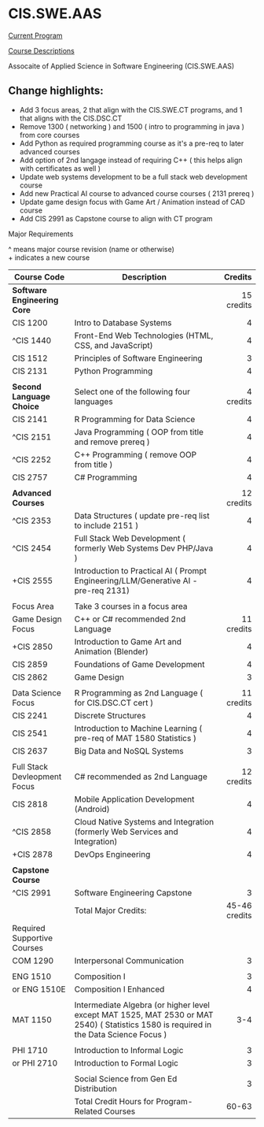 # CIS.SWE.AAS

[Current Program](https://catalog.oaklandcc.edu/programs/computer-information-systems/software-engineering-option-aas/)
  
[Course Descriptions](https://catalog.oaklandcc.edu/course-descriptions/cis/)

Assocaite of Applied Science in Software Engineering (CIS.SWE.AAS)

## Change highlights:
- Add 3 focus areas, 2 that align with the CIS.SWE.CT programs, and 1 that aligns with the CIS.DSC.CT
- Remove 1300 ( networking ) and 1500 ( intro to programming in java ) from core courses
- Add Python as required programming course as it's a pre-req to later advanced courses
- Add option of 2nd langage instead of requiring C++ ( this helps align with certificates as well )
- Update web systems development to be a full stack web development course
- Add new Practical AI course to advanced course courses ( 2131 prereq )
- Update game design focus with Game Art / Animation instead of CAD course
- Add CIS 2991 as Capstone course to align with CT program


Major Requirements

^ means major course revision (name or otherwise)  
\+ indicates a new course

| Course Code	| Description	| Credits |
|-------------|-------------|---------:|
|**Software Engineering Core**|| 15 credits |
| CIS 1200	|Intro to Database Systems |	4 |
| ^CIS 1440	| Front-End Web Technologies (HTML, CSS, and JavaScript)|	4 |
| CIS 1512	| Principles of Software Engineering |	3 |
| CIS 2131	| Python Programming	| 4 |
||
|**Second Language Choice**|Select one of the following four languages | 4 credits |
| CIS 2141 |	R Programming for Data Science |	4 |
| ^CIS 2151	| Java Programming ( OOP from title and remove prereq ) | 4 |
| ^CIS 2252	| C++ Programming ( remove OOP from title )| 4 |
| CIS 2757	| C# Programming	| 4 |
||
|**Advanced Courses**| | 12 credits |
| ^CIS 2353	| Data Structures ( update pre-req list to include 2151 ) |	4 |
| ^CIS 2454	| Full Stack Web Development ( formerly Web Systems Dev PHP/Java ) | 4|
| +CIS 2555	| Introduction to Practical AI ( Prompt Engineering/LLM/Generative AI - pre-req 2131) | 4 |
||
| Focus Area | Take 3 courses in a focus area |
| Game Design Focus | C++ or C# recommended 2nd Language | 11 credits |
| +CIS 2850	| Introduction to Game Art and Animation (Blender) | 4 |
| CIS 2859 | Foundations of Game Development	| 4 | 
| CIS 2862 | Game Design	| 3 |
||
| Data Science Focus | R Programming as 2nd Language ( for CIS.DSC.CT cert ) | 11 credits |
| CIS 2241 |	Discrete Structures | 4 |
| CIS 2541 | Introduction to Machine Learning ( pre-req of MAT 1580 Statistics ) | 4 |
| CIS 2637 | Big Data and NoSQL Systems | 3 |
||
| Full Stack Devleopment Focus | C# recommended as 2nd Language | 12 credits |
| CIS 2818 | Mobile Application Development (Android) |	4 |
| ^CIS 2858	| Cloud Native Systems and Integration (formerly Web Services and Integration) |	4 |
| +CIS 2878	| DevOps Engineering |	4 |
||
|**Capstone Course**|
| ^CIS 2991	|Software Engineering Capstone |	3 |
||Total Major Credits: |45-46 credits|
| Required Supportive Courses |
| COM 1290 | Interpersonal Communication |	3 |
||
| ENG 1510 | Composition I	| 3 |
| or ENG 1510E |	Composition I Enhanced	| 4 |
||
| MAT 1150	| Intermediate Algebra (or higher level except MAT 1525, MAT 2530 or MAT 2540) ( Statistics 1580 is required in the Data Science Focus ) | 3-4 |
||
| PHI 1710 |	Introduction to Informal Logic | 3 |
| or PHI 2710 |	Introduction to Formal Logic |	3 |
||
| | Social Science from Gen Ed Distribution | 3 |
| | Total Credit Hours for Program-Related Courses	| 60-63 |

